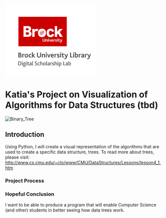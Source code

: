 ![DSL Logo](dsl_logo.png)


# Katia's Project on Visualization of Algorithms for Data Structures (tbd)

![Binary_Tree](https://www.geeksforgeeks.org/wp-content/uploads/binary-tree-to-DLL.png)
 
## Introduction
Using Python, I will create a visual representation of the algorithms that are used to create a specific data structure, trees. To read more about trees, please visit: <http://www.cs.cmu.edu/~clo/www/CMU/DataStructures/Lessons/lesson4_1.htm>


### Project Process



### Hopeful Conclusion
I want to be able to produce a program that will enable Computer Science (and other) students in better seeing how data trees work.
